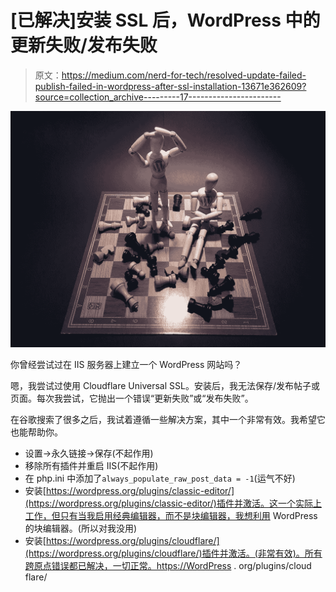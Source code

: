 # [已解决]安装 SSL 后，WordPress 中的更新失败/发布失败

> 原文：<https://medium.com/nerd-for-tech/resolved-update-failed-publish-failed-in-wordpress-after-ssl-installation-13671e362609?source=collection_archive---------17----------------------->

![](img/cae1ecb5e32b100c8f6641edd1fe0874.png)

你曾经尝试过在 IIS 服务器上建立一个 WordPress 网站吗？

嗯，我尝试过使用 Cloudflare Universal SSL。安装后，我无法保存/发布帖子或页面。每次我尝试，它抛出一个错误“更新失败”或“发布失败”。

在谷歌搜索了很多之后，我试着遵循一些解决方案，其中一个非常有效。我希望它也能帮助你。

*   设置->永久链接->保存(不起作用)
*   移除所有插件并重启 IIS(不起作用)
*   在 php.ini 中添加了`always_populate_raw_post_data = -1`(运气不好)
*   安装[https://wordpress.org/plugins/classic-editor/](https://wordpress.org/plugins/classic-editor/)插件并激活。这一个实际上工作，但只有当我启用经典编辑器，而不是块编辑器，我想利用 WordPress 的块编辑器。(所以对我没用)
*   安装[https://wordpress.org/plugins/cloudflare/](https://wordpress.org/plugins/cloudflare/)插件并激活。(非常有效)。所有跨原点错误都已解决，一切正常。https://WordPress . org/plugins/cloud flare/